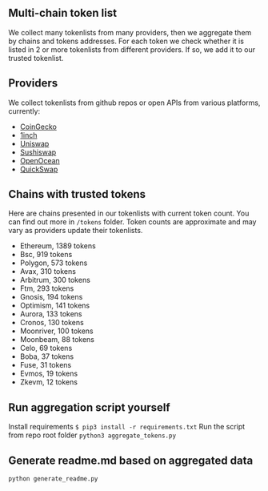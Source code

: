 
## Multi-chain token list 
We collect many tokenlists from many providers, then we aggregate them by chains and tokens addresses. 
For each token we check whether it is listed in 2 or more tokenlists from different providers. If so, 
we add it to our trusted tokenlist.

## Providers
We collect tokenlists from github repos or open APIs from various platforms, currently:
- [CoinGecko](https://www.coingecko.com/)
- [1inch](https://app.1inch.io/)
- [Uniswap](https://uniswap.org/)
- [Sushiswap](https://www.sushi.com/)
- [OpenOcean](https://openocean.finance/)
- [QuickSwap](https://quickswap.exchange/#/swap)

## Chains with trusted tokens
Here are chains presented in our tokenlists with current token count. You can find out more in `/tokens` folder.
Token counts are approximate and may vary as providers update their tokenlists.
- Ethereum, 1389 tokens
- Bsc, 919 tokens
- Polygon, 573 tokens
- Avax, 310 tokens
- Arbitrum, 300 tokens
- Ftm, 293 tokens
- Gnosis, 194 tokens
- Optimism, 141 tokens
- Aurora, 133 tokens
- Cronos, 130 tokens
- Moonriver, 100 tokens
- Moonbeam, 88 tokens
- Celo, 69 tokens
- Boba, 37 tokens
- Fuse, 31 tokens
- Evmos, 19 tokens
- Zkevm, 12 tokens

## Run aggregation script yourself
Install requirements
```$ pip3 install -r requirements.txt```
Run the script from repo root folder
```python3 aggregate_tokens.py```
## Generate readme.md based on aggregated data
```bash
python generate_readme.py
```
